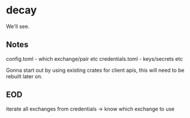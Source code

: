 # decay
We'll see.

## Notes
config.toml - which exchange/pair etc
credentials.toml - keys/secrets etc

Gonna start out by using existing crates for client apis, this will need to be rebuilt later on.

## EOD
iterate all exchanges from credentials -> know which exchange to use